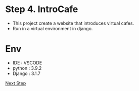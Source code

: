 # Step 4. IntroCafe
- This project create a website that introduces virtual cafes.
- Run in a virtual environment in django.

# Env
- IDE : VSCODE
- python : 3.9.2
- Django : 3.1.7

[Next Step](https://github.com/LEEJUNB/DjangoBlog)

